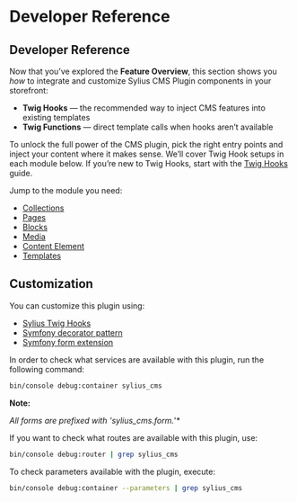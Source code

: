 # Developer Reference

## Developer Reference

Now that you’ve explored the **Feature Overview**, this section shows you _how_ to integrate and customize Sylius CMS Plugin components in your storefront:

* **Twig Hooks** — the recommended way to inject CMS features into existing templates
* **Twig Functions** — direct template calls when hooks aren’t available

To unlock the full power of the CMS plugin, pick the right entry points and inject your content where it makes sense. We’ll cover Twig Hook setups in each module below. If you’re new to Twig Hooks, start with the [Twig Hooks](../../../the-customization-guide/customizing-templates.md) guide.

Jump to the module you need:

* [Collections](collections.md)
* [Pages](pages.md)
* [Blocks](blocks.md)
* [Media](media.md)
* [Content Element](content-element.md)
* [Templates](templates.md)

## Customization

You can customize this plugin using:

* [Sylius Twig Hooks](../../../the-customization-guide/customizing-templates.md)
* [Symfony decorator pattern](https://symfony.com/doc/current/service_container/service_decoration.html)
* [Symfony form extension](https://symfony.com/doc/current/form/create_form_type_extension.html)

In order to check what services are available with this plugin, run the following command:

```bash
bin/console debug:container sylius_cms
```

**Note:**

_All forms are prefixed with 'sylius\_cms.form._'\*

If you want to check what routes are available with this plugin, use:

```bash
bin/console debug:router | grep sylius_cms
```

To check parameters available with the plugin, execute:

```bash
bin/console debug:container --parameters | grep sylius_cms
```

